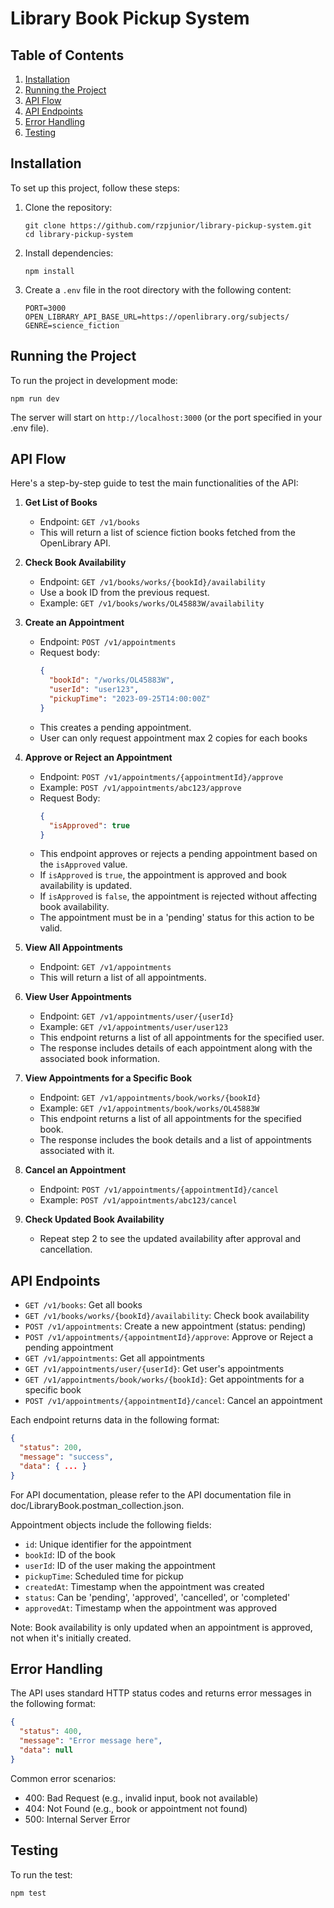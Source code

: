 # Library Book Pickup System

## Table of Contents
1. [Installation](#installation)
2. [Running the Project](#running-the-project)
3. [API Flow](#api-flow)
4. [API Endpoints](#api-endpoints)
5. [Error Handling](#error-handling)
6. [Testing](#testing)

## Installation

To set up this project, follow these steps:

1. Clone the repository:
   ```
   git clone https://github.com/rzpjunior/library-pickup-system.git
   cd library-pickup-system
   ```

2. Install dependencies:
   ```
   npm install
   ```

3. Create a `.env` file in the root directory with the following content:
   ```
   PORT=3000
   OPEN_LIBRARY_API_BASE_URL=https://openlibrary.org/subjects/
   GENRE=science_fiction
   ```

## Running the Project

To run the project in development mode:

```
npm run dev
```

The server will start on `http://localhost:3000` (or the port specified in your .env file).

## API Flow

Here's a step-by-step guide to test the main functionalities of the API:

1. **Get List of Books**
   - Endpoint: `GET /v1/books`
   - This will return a list of science fiction books fetched from the OpenLibrary API.

2. **Check Book Availability**
   - Endpoint: `GET /v1/books/works/{bookId}/availability`
   - Use a book ID from the previous request.
   - Example: `GET /v1/books/works/OL45883W/availability`

3. **Create an Appointment**
   - Endpoint: `POST /v1/appointments`
   - Request body:
     ```json
     {
       "bookId": "/works/OL45883W",
       "userId": "user123",
       "pickupTime": "2023-09-25T14:00:00Z"
     }
     ```
   - This creates a pending appointment.
   - User can only request appointment max 2 copies for each books

4. **Approve or Reject an Appointment**
   - Endpoint: `POST /v1/appointments/{appointmentId}/approve`
   - Example: `POST /v1/appointments/abc123/approve`
   - Request Body:
     ```json
     {
       "isApproved": true
     }
     ```
   - This endpoint approves or rejects a pending appointment based on the `isApproved` value.
   - If `isApproved` is `true`, the appointment is approved and book availability is updated.
   - If `isApproved` is `false`, the appointment is rejected without affecting book availability.
   - The appointment must be in a 'pending' status for this action to be valid.

5. **View All Appointments**
   - Endpoint: `GET /v1/appointments`
   - This will return a list of all appointments.

6. **View User Appointments**
   - Endpoint: `GET /v1/appointments/user/{userId}`
   - Example: `GET /v1/appointments/user/user123`
   - This endpoint returns a list of all appointments for the specified user.
   - The response includes details of each appointment along with the associated book information.

7. **View Appointments for a Specific Book**
   - Endpoint: `GET /v1/appointments/book/works/{bookId}`
   - Example: `GET /v1/appointments/book/works/OL45883W`
   - This endpoint returns a list of all appointments for the specified book.
   - The response includes the book details and a list of appointments associated with it.

8. **Cancel an Appointment**
   - Endpoint: `POST /v1/appointments/{appointmentId}/cancel`
   - Example: `POST /v1/appointments/abc123/cancel`

9. **Check Updated Book Availability**
   - Repeat step 2 to see the updated availability after approval and cancellation.

## API Endpoints

- `GET /v1/books`: Get all books
- `GET /v1/books/works/{bookId}/availability`: Check book availability
- `POST /v1/appointments`: Create a new appointment (status: pending)
- `POST /v1/appointments/{appointmentId}/approve`: Approve or Reject a pending appointment
- `GET /v1/appointments`: Get all appointments
- `GET /v1/appointments/user/{userId}`: Get user's appointments
- `GET /v1/appointments/book/works/{bookId}`: Get appointments for a specific book
- `POST /v1/appointments/{appointmentId}/cancel`: Cancel an appointment

Each endpoint returns data in the following format:

```json
{
  "status": 200,
  "message": "success",
  "data": { ... }
}
```
For API documentation, please refer to the API documentation file in doc/LibraryBook.postman_collection.json.

Appointment objects include the following fields:
- `id`: Unique identifier for the appointment
- `bookId`: ID of the book
- `userId`: ID of the user making the appointment
- `pickupTime`: Scheduled time for pickup
- `createdAt`: Timestamp when the appointment was created
- `status`: Can be 'pending', 'approved', 'cancelled', or 'completed'
- `approvedAt`: Timestamp when the appointment was approved

Note: Book availability is only updated when an appointment is approved, not when it's initially created.

## Error Handling

The API uses standard HTTP status codes and returns error messages in the following format:

```json
{
  "status": 400,
  "message": "Error message here",
  "data": null
}
```

Common error scenarios:
- 400: Bad Request (e.g., invalid input, book not available)
- 404: Not Found (e.g., book or appointment not found)
- 500: Internal Server Error

## Testing

To run the test:

```
npm test
```